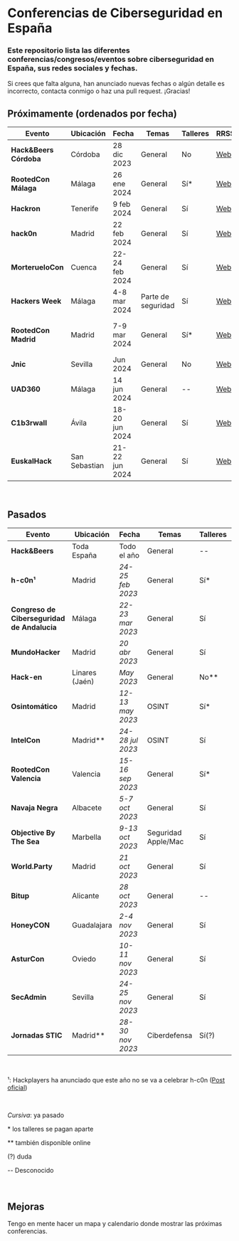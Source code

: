 # Conferencias de Ciberseguridad en España

### Este repositorio lista las diferentes conferencias/congresos/eventos sobre ciberseguridad en España, sus redes sociales y fechas.

Si crees que falta alguna, han anunciado nuevas fechas o algún detalle es incorrecto, contacta conmigo o haz una pull request. ¡Gracias!

## Próximamente (ordenados por fecha)

| **Evento** | Ubicación | Fecha    | Temas | Talleres | RRSS | Duración | Precio | CTF | Organiza |
|----------------|----------|-----------|----------|-------|----------|----------|--------|----|----|
| **Hack&Beers Córdoba** | Córdoba | 28 dic 2023 | General | No | [Web](https://hackandbeers.es/)| Una tarde | Gratis | No | Comunidad Hack&Beers |
| **RootedCon Málaga** | Málaga | 26 ene 2024 | General | Sí* | [Web](https://www.rootedcon.com/rootedmlg2024-es/)| 1 día | 100€ | Sí | Rooted |
| **Hackron** | Tenerife | 9 feb 2024 | General | Sí | [Web](https://hackron.com/)| 1 día | -- | Sí | Igor Lukic
| **hack0n** | Madrid | 22 feb 2024 | General | Sí | [Web](https://hackon.es/)| 1 día | -- | Sí | Alumnos URJC
| **MorterueloCon** | Cuenca | 22-24 feb 2024 | General | Sí | [Web](https://www.morteruelo.net/)| 3 días | Gratis (Talleres 5€) | Sí | Asociación MorterueloCON
| **Hackers Week** | Málaga | 4-8 mar 2024 | Parte de seguridad | Sí | [Web](https://hackersweek.es/)| 3 días | Gratis | Sí | Alumnos Informática UMA
| **RootedCon Madrid** | Madrid | 7-9 mar 2024 | General | Sí* | [Web](https://www.rootedcon.com/)| 3 días | 70-600€ (ant. edición) | Sí | Rooted
| **Jnic** | Sevilla | Jun 2024 | General | No | [Web](https://2024.jnic.es/)| 3 días | 125-200€ | Sí | Incibe
| **UAD360** | Málaga  | 14 jun 2024| General | -- | [Web](https://uad360.es/)| 2 días | -- | -- | Hispasec
| **C1b3rwall** | Ávila | 18-20 jun 2024  | General | Sí | [Web](https://c1b3rwall.policia.es/congreso/)| 2 días | Gratis | Sí | CNP
| **EuskalHack** | San Sebastian | 21-22 jun 2024 | General | Sí | [Web](https://www.euskalhack.org/)| 2 días | 70-95€ (ant. edición) | Sí (+ Hackathon) | Asociación EuskalHack |

&nbsp;

## Pasados

| **Evento** | Ubicación | Fecha    | Temas | Talleres | RRSS | Duración | Precio | CTF | Organiza |
|--------|---------|-----------|----------|-------|----------|----------|--------|----|------|
| **Hack&Beers** | Toda España | Todo el año | General | -- | [Web](https://hackandbeers.es/)| Una tarde | Gratis | -- | Comunidad Hack&Beers |
| **h-c0n¹** | Madrid | *24-25 feb 2023* | General | Sí\* | [Web](https://www.h-c0n.com/)| -- | 50€ | Sí | HackPlayers |
| **Congreso de Ciberseguridad de Andalucia** | Málaga | *22-23 mar 2023* | General  | Sí | [Web](https://www.juntadeandalucia.es/congresociberseguridadandalucia/)| 2 días | Gratis | Sí | Junta Andalucía |
| **MundoHacker** | Madrid | *20 abr 2023* | General | Sí | [Web](https://mundohackerday.com/)| 1 día | -- | Sí | Globb TV |
| **Hack-en** | Linares (Jaén)|*May 2023* | General | No** | [Web](https://hack-en.org/)| 3 días | 20€(?) | Sí | Alumnos UJA |
| **Osintomático** | Madrid | *12-13 may 2023* | OSINT | Sí* | [Web](https://2023.osintomatico.com/)| 2 días | 77€ | Sí | Cyber Hunter Academy |
| **IntelCon** | Madrid\*\* | *24-28 jul 2023* | OSINT | Sí | [Web](https://www.ginseg.com/intelcon/)| 4 días | Gratis | No | Ginseg |
| **RootedCon Valencia** | Valencia | *15-16 sep 2023* | General  | Sí* | [Web](https://www.rootedcon.com/)| 2 días | -- | Sí | Rooted |
| **Navaja Negra** | Albacete| *5-7 oct 2023* | General  | Sí | [Web](https://www.navajanegra.com/)|2 días | 40-75€| Sí** | Asociación Navaja Negra |
| **Objective By The Sea** | Marbella | *9-13 oct 2023* | Seguridad Apple/Mac | Sí | [Web](https://objectivebythesea.org/)| 4 días | -- | No | Objective-See Foundation |
| **World.Party** | Madrid | *21 oct 2023* | General  | Sí | [Web](https://worldparty.hackmadrid.org/)| 1 día | 10€ | Sí | HackMadrid |
| **Bitup** | Alicante | *28 oct 2023* | General  | -- | [Web](https://bitupalicante.com/)| 1 día | Gratis | -- | Alumnos UA |
| **HoneyCON** | Guadalajara | *2-4 nov 2023* | General  | Sí | [Web](https://honeycon.eu/)| 3 días | -- | -- | UNED Guadalajara |
| **AsturCon** | Oviedo | *10-11 nov 2023* | General  | Sí |  [Web](https://asturcon.tech/)| 2 días | -- | Sí | ORICIO.org |
| **SecAdmin** | Sevilla | *24-25 nov 2023* | General  | Sí | [Web](https://secadmin.es/)| 2 días | 35€ | Sí | Dolbuck |
| **Jornadas STIC** | Madrid\*\* | *28-30 nov 2023* | Ciberdefensa | Sí(?) | [Web](https://jornadas.ccn-cert.cni.es/es/)| 3 días | Gratis(?) | No | CCN-CERT |

&nbsp;

¹: Hackplayers ha anunciado que este año no se va a celebrar h-c0n ([Post oficial](https://www.hackplayers.com/2023/10/en-2024-no-habra-h-c0n-comunicado.html))

&nbsp;

*Cursiva*: ya pasado  

\* los talleres se pagan aparte  

\*\* también disponible online  

(?) duda  

--  Desconocido

&nbsp;
&nbsp;

## Mejoras

Tengo en mente hacer un mapa y calendario donde mostrar las próximas conferencias.
